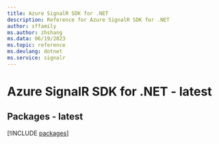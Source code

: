```yaml
---
title: Azure SignalR SDK for .NET
description: Reference for Azure SignalR SDK for .NET
author: sffamily
ms.author: zhshang
ms.data: 06/19/2023
ms.topic: reference
ms.devlang: dotnet
ms.service: signalr
---
```

# Azure SignalR SDK for .NET - latest
## Packages - latest
[!INCLUDE [packages](signalr-index.md)]